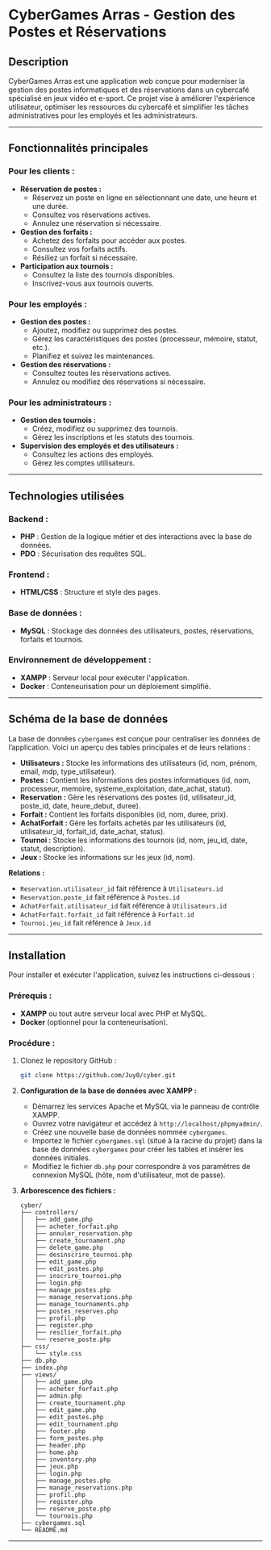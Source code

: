 # CyberGames Arras - Gestion des Postes et Réservations

## **Description**

CyberGames Arras est une application web conçue pour moderniser la gestion des postes informatiques et des réservations dans un cybercafé spécialisé en jeux vidéo et e-sport. Ce projet vise à améliorer l'expérience utilisateur, optimiser les ressources du cybercafé et simplifier les tâches administratives pour les employés et les administrateurs.

---

## **Fonctionnalités principales**

### **Pour les clients :**

*   **Réservation de postes :**
    *   Réservez un poste en ligne en sélectionnant une date, une heure et une durée.
    *   Consultez vos réservations actives.
    *   Annulez une réservation si nécessaire.
*   **Gestion des forfaits :**
    *   Achetez des forfaits pour accéder aux postes.
    *   Consultez vos forfaits actifs.
    *   Résiliez un forfait si nécessaire.
*   **Participation aux tournois :**
    *   Consultez la liste des tournois disponibles.
    *   Inscrivez-vous aux tournois ouverts.

### **Pour les employés :**

*   **Gestion des postes :**
    *   Ajoutez, modifiez ou supprimez des postes.
    *   Gérez les caractéristiques des postes (processeur, mémoire, statut, etc.).
    *   Planifiez et suivez les maintenances.
*   **Gestion des réservations :**
    *   Consultez toutes les réservations actives.
    *   Annulez ou modifiez des réservations si nécessaire.

### **Pour les administrateurs :**

*   **Gestion des tournois :**
    *   Créez, modifiez ou supprimez des tournois.
    *   Gérez les inscriptions et les statuts des tournois.
*   **Supervision des employés et des utilisateurs :**
    *   Consultez les actions des employés.
    *   Gérez les comptes utilisateurs.

---

## **Technologies utilisées**

### **Backend :**

*   **PHP** : Gestion de la logique métier et des interactions avec la base de données.
*   **PDO** : Sécurisation des requêtes SQL.

### **Frontend :**

*   **HTML/CSS** : Structure et style des pages.

### **Base de données :**

*   **MySQL** : Stockage des données des utilisateurs, postes, réservations, forfaits et tournois.

### **Environnement de développement :**

*   **XAMPP** : Serveur local pour exécuter l'application.
*   **Docker** : Conteneurisation pour un déploiement simplifié.

---

## **Schéma de la base de données**

La base de données `cybergames` est conçue pour centraliser les données de l’application. Voici un aperçu des tables principales et de leurs relations :

*   **Utilisateurs :** Stocke les informations des utilisateurs (id, nom, prénom, email, mdp, type\_utilisateur).
*   **Postes :** Contient les informations des postes informatiques (id, nom, processeur, memoire, systeme\_exploitation, date\_achat, statut).
*   **Reservation :** Gère les réservations des postes (id, utilisateur\_id, poste\_id, date, heure\_debut, duree).
*   **Forfait :** Contient les forfaits disponibles (id, nom, duree, prix).
*   **AchatForfait :** Gère les forfaits achetés par les utilisateurs (id, utilisateur\_id, forfait\_id, date\_achat, status).
*   **Tournoi :** Stocke les informations des tournois (id, nom, jeu\_id, date, statut, description).
*   **Jeux :** Stocke les informations sur les jeux (id, nom).

**Relations :**

*   `Reservation.utilisateur_id` fait référence à `Utilisateurs.id`
*   `Reservation.poste_id` fait référence à `Postes.id`
*   `AchatForfait.utilisateur_id` fait référence à `Utilisateurs.id`
*   `AchatForfait.forfait_id` fait référence à `Forfait.id`
*   `Tournoi.jeu_id` fait référence à `Jeux.id`

---

## **Installation**

Pour installer et exécuter l'application, suivez les instructions ci-dessous :

### **Prérequis :**

*   **XAMPP** ou tout autre serveur local avec PHP et MySQL.
*   **Docker** (optionnel pour la conteneurisation).

### **Procédure :**

1.  Clonez le repository GitHub :

    ```bash
    git clone https://github.com/Juy0/cyber.git
    ```

2.  **Configuration de la base de données avec XAMPP :**
    *   Démarrez les services Apache et MySQL via le panneau de contrôle XAMPP.
    *   Ouvrez votre navigateur et accédez à `http://localhost/phpmyadmin/`.
    *   Créez une nouvelle base de données nommée `cybergames`.
    *   Importez le fichier `cybergames.sql` (situé à la racine du projet) dans la base de données `cybergames` pour créer les tables et insérer les données initiales.
    *   Modifiez le fichier `db.php` pour correspondre à vos paramètres de connexion MySQL (hôte, nom d'utilisateur, mot de passe).

3.  **Arborescence des fichiers :**

    ```
    cyber/
    ├── controllers/
    │   ├── add_game.php
    │   ├── acheter_forfait.php
    │   ├── annuler_reservation.php
    │   ├── create_tournament.php
    │   ├── delete_game.php
    │   ├── desinscrire_tournoi.php
    │   ├── edit_game.php
    │   ├── edit_postes.php
    │   ├── inscrire_tournoi.php
    │   ├── login.php
    │   ├── manage_postes.php
    │   ├── manage_reservations.php
    │   ├── manage_tournaments.php
    │   ├── postes_reserves.php
    │   ├── profil.php
    │   ├── register.php
    │   ├── resilier_forfait.php
    │   └── reserve_poste.php
    ├── css/
    │   └── style.css
    ├── db.php
    ├── index.php
    ├── views/
    │   ├── add_game.php
    │   ├── acheter_forfait.php
    │   ├── admin.php
    │   ├── create_tournament.php
    │   ├── edit_game.php
    │   ├── edit_postes.php
    │   ├── edit_tournament.php
    │   ├── footer.php
    │   ├── form_postes.php
    │   ├── header.php
    │   ├── home.php
    │   ├── inventory.php
    │   ├── jeux.php
    │   ├── login.php
    │   ├── manage_postes.php
    │   ├── manage_reservations.php
    │   ├── profil.php
    │   ├── register.php
    │   ├── reserve_poste.php
    │   └── tournois.php
    ├── cybergames.sql
    └── README.md
    ```

---
